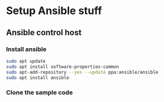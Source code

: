 # Setup Ansible stuff

## Ansible control host

### Install ansible

```bash
sudo apt update
sudo apt install software-properties-common
sudo apt-add-repository --yes --update ppa:ansible/ansible
sudo apt install ansible
```

### Clone the sample code

```bash
